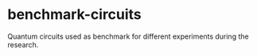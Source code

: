 # benchmark-circuits
Quantum circuits used as benchmark for different experiments during the research.
